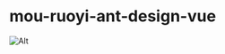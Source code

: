 # mou-ruoyi-ant-design-vue

![Alt](https://repobeats.axiom.co/api/embed/fbdc38338935d22d2df6c701af8e95ab468c52c8.svg "Repobeats analytics image")
